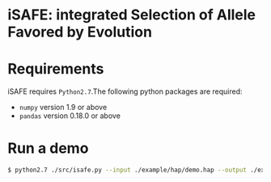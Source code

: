 iSAFE: **i**ntegrated **S**election of **A**llele **F**avored by **E**volution
==========

Requirements
==========
iSAFE requires ```Python2.7```.The following python packages are required:
* ```numpy``` version 1.9 or above
* ```pandas``` version 0.18.0 or above

Run a demo
===========
```sh
$ python2.7 ./src/isafe.py --input ./example/hap/demo.hap --output ./example/hap/demo --format hap
```
